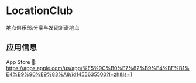 # LocationClub
地点俱乐部:分享与发现新奇地点

## 应用信息
App Store 🔗:<br>
https://apps.apple.com/us/app/%E5%9C%B0%E7%82%B9%E4%BF%B1%E4%B9%90%E9%83%A8/id1455635500?l=zh&ls=1
